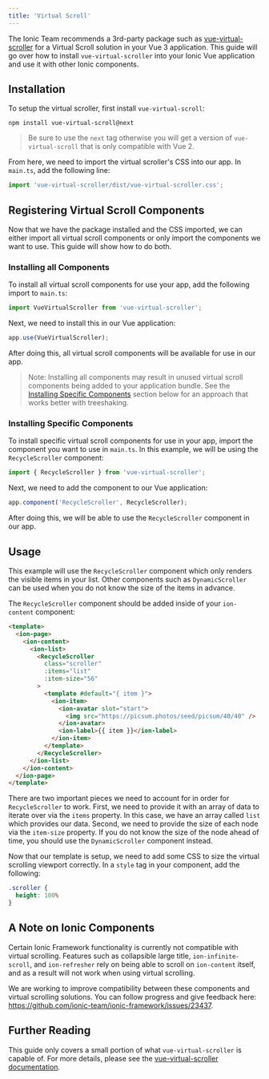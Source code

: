```yaml
---
title: 'Virtual Scroll'
---
```


The Ionic Team recommends a 3rd-party package such as [vue-virtual-scroller](https://github.com/Akryum/vue-virtual-scroller/blob/next/packages/vue-virtual-scroller/README.md) for a Virtual Scroll solution in your Vue 3 application. This guide will go over how to install `vue-virtual-scroller` into your Ionic Vue application and use it with other Ionic components.

## Installation

To setup the virtual scroller, first install `vue-virtual-scroll`:

```shell
npm install vue-virtual-scroll@next
```

> Be sure to use the `next` tag otherwise you will get a version of `vue-virtual-scroll` that is only compatible with Vue 2.

From here, we need to import the virtual scroller's CSS into our app. In `main.ts`, add the following line:

```js
import 'vue-virtual-scroller/dist/vue-virtual-scroller.css';
```

## Registering Virtual Scroll Components

Now that we have the package installed and the CSS imported, we can either import all virtual scroll components or only import the components we want to use. This guide will show how to do both.

### Installing all Components

To install all virtual scroll components for use your app, add the following import to `main.ts`:

```js
import VueVirtualScroller from 'vue-virtual-scroller';
```

Next, we need to install this in our Vue application:

```js
app.use(VueVirtualScroller);
```

After doing this, all virtual scroll components will be available for use in our app.

> Note: Installing all components may result in unused virtual scroll components being added to your application bundle. See the [Installing Specific Components](#installing-specific-components) section below for an approach that works better with treeshaking.

### Installing Specific Components

To install specific virtual scroll components for use in your app, import the component you want to use in `main.ts`. In this example, we will be using the `RecycleScroller` component:

```js
import { RecycleScroller } from 'vue-virtual-scroller';
```

Next, we need to add the component to our Vue application:

```js
app.component('RecycleScroller', RecycleScroller);
```

After doing this, we will be able to use the `RecycleScroller` component in our app.

## Usage

This example will use the `RecycleScroller` component which only renders the visible items in your list. Other components such as `DynamicScroller` can be used when you do not know the size of the items in advance.

The `RecycleScroller` component should be added inside of your `ion-content` component:

```html
<template>
  <ion-page>
    <ion-content>
      <ion-list>
        <RecycleScroller
          class="scroller"
          :items="list"
          :item-size="56"
        >
          <template #default="{ item }">
            <ion-item>
              <ion-avatar slot="start">
                <img src="https://picsum.photos/seed/picsum/40/40" />
              </ion-avatar>
              <ion-label>{{ item }}</ion-label>
            </ion-item>
          </template>
        </RecycleScroller>
      </ion-list>
    </ion-content>
  </ion-page>
</template>
```

There are two important pieces we need to account for in order for `RecycleScroller` to work. First, we need to provide it with an array of data to iterate over via the `items` property. In this case, we have an array called `list` which provides our data. Second, we need to provide the size of each node via the `item-size` property. If you do not know the size of the node ahead of time, you should use the `DynamicScroller` component instead.

Now that our template is setup, we need to add some CSS to size the virtual scrolling viewport correctly. In a `style` tag in your component, add the following:

```css
.scroller {
  height: 100%
}
```

## A Note on Ionic Components

Certain Ionic Framework functionality is currently not compatible with virtual scrolling. Features such as collapsible large title, `ion-infinite-scroll`, and `ion-refresher` rely on being able to scroll on `ion-content` itself, and as a result will not work when using virtual scrolling.

We are working to improve compatibility between these components and virtual scrolling solutions. You can follow progress and give feedback here: https://github.com/ionic-team/ionic-framework/issues/23437.

## Further Reading

This guide only covers a small portion of what `vue-virtual-scroller` is capable of. For more details, please see the [vue-virtual-scroller documentation](https://github.com/Akryum/vue-virtual-scroller/blob/next/packages/vue-virtual-scroller/README.md).